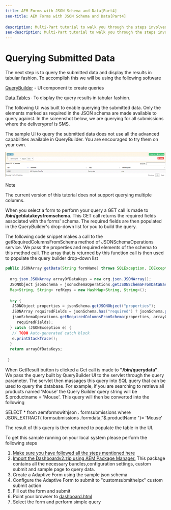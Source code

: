 ```yaml
---
title: AEM Forms with JSON Schema and Data[Part4]
seo-title: AEM Forms with JSON Schema and Data[Part4]

description: Multi-Part tutorial to walk you through the steps involved in creating Adaptive Form with JSON schema and querying the submitted data.
seo-description: Multi-Part tutorial to walk you through the steps involved in creating Adaptive Form with JSON schema and querying the submitted data.
---
```


# Querying Submitted Data


The next step is to query the submitted data and display the results in tabular fashion. To accomplish this we will be using the following software

[QueryBuilder](https://querybuilder.js.org/) - UI component to create queries

[Data Tables](https://datatables.net/)- To display the query results in tabular fashion.

The following UI was built to enable querying the submitted data. Only the elements marked as required in the JSON schema are made available to query against. In the screenshot below, we are querying for all submissions where the deliverypref is SMS.

The sample UI to query the submitted data does not use all the advanced capabilities available in QueryBuilder. You are encouraged to try them on your own.

![querybuilder](assets/querybuilderui.gif)

>[!NOTE]
>
>The current version of this tutorial does not support querying multiple columns.

When you select a form to perform your query a GET call is made to **/bin/getdatakeysfromschema**. This GET call returns the required fields associated with the forms' schema. The required fields are then populated in the QueryBuilder's drop-down list for you to build the query.

The following code snippet makes a call to the getRequiredColumnsFromSchema method of JSONSchemaOperations service. We pass the properties and required elements of the schema to this method call. The array that is returned by this function call is then used to populate the query builder drop-down list

```java {.line-numbers}
public JSONArray getData(String formName) throws SQLException, IOException {

  org.json.JSONArray arrayOfDataKeys = new org.json.JSONArray();
  JSONObject jsonSchema = jsonSchemaOperations.getJSONSchemaFromDataBase(formName);
  Map<String, String> refKeys = new HashMap<String, String>();

  try {
   JSONObject properties = jsonSchema.getJSONObject("properties");
   JSONArray requiredFields = jsonSchema.has("required") ? jsonSchema.getJSONArray("required") : null;
   jsonSchemaOperations.getRequiredColumnsFromSchema(properties, arrayOfDataKeys, "", jsonSchema, refKeys,
     requiredFields);
  } catch (JSONException e) {
   // TODO Auto-generated catch block
   e.printStackTrace();
  }
  return arrayOfDataKeys;

 }
```

When GetResult button is clicked a Get call is made to **"/bin/querydata"**. We pass the query built by QueryBuilder UI to the servlet through the query parameter. The servlet then massages this query into SQL query that can be used to query the database. For example, if you are searching to retrieve all products named 'Mouse' the Query Builder query string will be $.productname = 'Mouse'. This query will then be converted into the following

SELECT &#42; from  aemformswithjson .  formsubmissions  where JSON_EXTRACT(  formsubmissions .formdata,"$.productName ")= 'Mouse'

The result of this query is then returned to populate the table in the UI.

To get this sample running on your local system please perform the following steps

1. [Make sure you have followed all the steps mentioned here](part2.md) 
1. [Import the Dashboardv2.zip using AEM Package Manager.](assets/dashboardv2.zip) This package contains all the necessary bundles,configuration settings, custom submit and sample page to query data.
1. Create a Adaptive Form using the sample json schema
1. Configure the Adaptive Form to submit to "customsubmithelpx" custom submit action
1. Fill out the form and submit
1. Point your browser to [dashboard.html](http://localhost:4502/content/AemForms/dashboard.html)
1. Select the form and perform simple query


